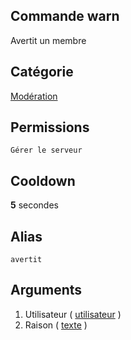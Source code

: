 ## Commande warn
Avertit un membre

## Catégorie
[Modération](../categories/moderation.md)

## Permissions
`Gérer le serveur`

## Cooldown
**5** secondes

## Alias
`avertit`

## Arguments
1. Utilisateur ( [utilisateur](../others/user.md) )
2. Raison ( [texte](../others/texte.md) )